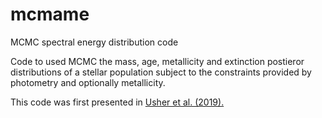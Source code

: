 # mcmame
MCMC spectral energy distribution code

Code to used MCMC the mass, age, metallicity and extinction postieror distributions of a stellar population subject to the constraints provided by photometry and optionally metallicity.

This code was first presented in [Usher et al. (2019).](https://ui.adsabs.harvard.edu/abs/2019MNRAS.490..491U/abstract)
